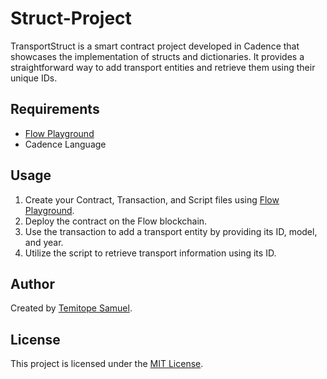 # Struct-Project
TransportStruct is a smart contract project developed in Cadence that showcases the implementation of structs and dictionaries. It provides a straightforward way to add transport entities and retrieve them using their unique IDs.

## Requirements

- [Flow Playground](https://play.flow.com/)
- Cadence Language

## Usage

1. Create your Contract, Transaction, and Script files using [Flow Playground](https://play.flow.com/).
2. Deploy the contract on the Flow blockchain.
3. Use the transaction to add a transport entity by providing its ID, model, and year.
4. Utilize the script to retrieve transport information using its ID.

## Author

Created by [Temitope Samuel](https://github.com/Temmy48).

## License

This project is licensed under the [MIT License](LICENSE).
